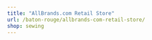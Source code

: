 ```yaml
---
title: "AllBrands.com Retail Store"
url: /baton-rouge/allbrands-com-retail-store/
shop: sewing
---
```


